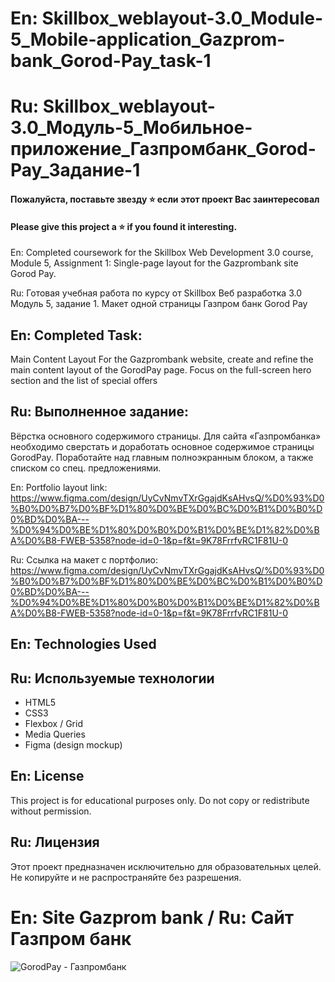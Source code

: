 # En: Skillbox_weblayout-3.0_Module-5_Mobile-application_Gazprom-bank_Gorod-Pay_task-1
# Ru: Skillbox_weblayout-3.0_Модуль-5_Мобильное-приложение_Газпромбанк_Gorod-Pay_Задание-1

#### Пожалуйста, поставьте звезду ⭐ если этот проект Вас заинтересовал
#### Please give this project a ⭐ if you found it interesting.

En: Completed coursework for the Skillbox Web Development 3.0 course, Module 5, Assignment 1: Single-page layout for the Gazprombank site Gorod Pay. 

Ru: Готовая учебная работа по курсу от Skillbox Веб разработка 3.0 Модуль 5, задание 1. Макет одной страницы Газпром банк Gorod Pay

## En: Completed Task:
Main Content Layout
For the Gazprombank website, create and refine the main content layout of the GorodPay page. Focus on the full-screen hero section and the list of special offers

## Ru: Выполненное задание: 
Вёрстка основного содержимого страницы.
Для сайта «Газпромбанка» необходимо сверстать и доработать основное содержимое страницы GorodPay. Поработайте над главным полноэкранным блоком, а также списком со спец. предложениями.

En: Portfolio layout link: https://www.figma.com/design/UyCvNmvTXrGgajdKsAHvsQ/%D0%93%D0%B0%D0%B7%D0%BF%D1%80%D0%BE%D0%BC%D0%B1%D0%B0%D0%BD%D0%BA---%D0%94%D0%BE%D1%80%D0%B0%D0%B1%D0%BE%D1%82%D0%BA%D0%B8-FWEB-5358?node-id=0-1&p=f&t=9K78FrrfvRC1F81U-0

Ru: Ссылка на макет c портфолио: https://www.figma.com/design/UyCvNmvTXrGgajdKsAHvsQ/%D0%93%D0%B0%D0%B7%D0%BF%D1%80%D0%BE%D0%BC%D0%B1%D0%B0%D0%BD%D0%BA---%D0%94%D0%BE%D1%80%D0%B0%D0%B1%D0%BE%D1%82%D0%BA%D0%B8-FWEB-5358?node-id=0-1&p=f&t=9K78FrrfvRC1F81U-0

## En: Technologies Used
## Ru: Используемые технологии

- HTML5
- CSS3
- Flexbox / Grid
- Media Queries
- Figma (design mockup)

## En: License
This project is for educational purposes only. Do not copy or redistribute without permission.

## Ru: Лицензия
Этот проект предназначен исключительно для образовательных целей. Не копируйте и не распространяйте без разрешения.


# En: Site Gazprom bank / Ru: Сайт Газпром бaнк

![GorodPay - Газпромбанк](https://github.com/user-attachments/assets/132fa05e-e47e-473d-bccb-ce1379b6e92b)

